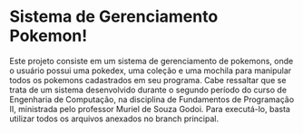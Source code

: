 # Sistema de Gerenciamento Pokemon!

Este projeto consiste em um sistema de gerenciamento de pokemons, onde o usuário possui uma pokedex, uma coleção e uma mochila para manipular todos os pokemons cadastrados em seu programa.
Cabe ressaltar que se trata de um sistema desenvolvido durante o segundo período do curso de Engenharia de Computação, na disciplina de Fundamentos de Programação II, ministrada pelo professor Muriel de Souza Godoi. Para executá-lo, basta utilizar todos os arquivos anexados no branch principal.
